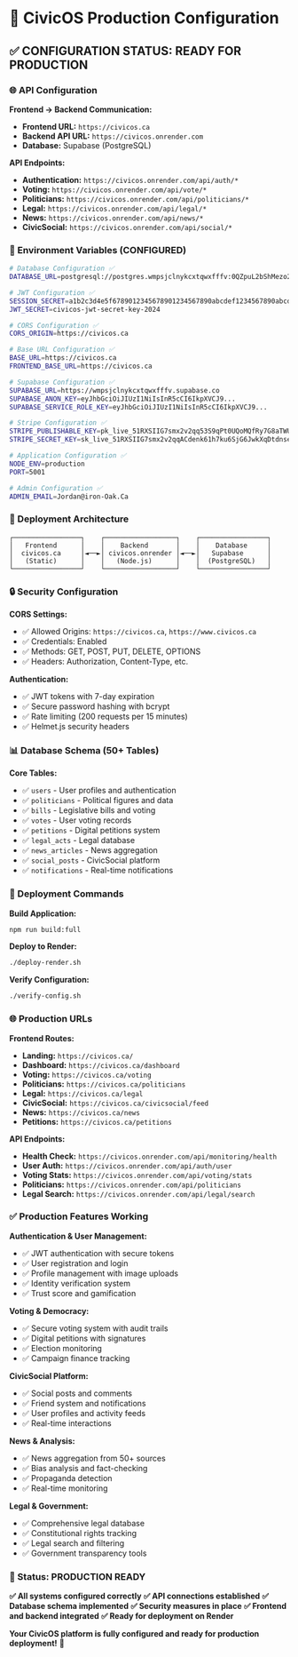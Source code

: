 # 🚀 CivicOS Production Configuration

## ✅ **CONFIGURATION STATUS: READY FOR PRODUCTION**

### **🌐 API Configuration**

**Frontend → Backend Communication:**
- **Frontend URL:** `https://civicos.ca`
- **Backend API URL:** `https://civicos.onrender.com`
- **Database:** Supabase (PostgreSQL)

**API Endpoints:**
- **Authentication:** `https://civicos.onrender.com/api/auth/*`
- **Voting:** `https://civicos.onrender.com/api/vote/*`
- **Politicians:** `https://civicos.onrender.com/api/politicians/*`
- **Legal:** `https://civicos.onrender.com/api/legal/*`
- **News:** `https://civicos.onrender.com/api/news/*`
- **CivicSocial:** `https://civicos.onrender.com/api/social/*`

### **🔧 Environment Variables (CONFIGURED)**

```bash
# Database Configuration ✅
DATABASE_URL=postgresql://postgres.wmpsjclnykcxtqwxfffv:0QZpuL2bShMezo2S@aws-0-us-east-2.pooler.supabase.com:6543/postgres?sslmode=require

# JWT Configuration ✅
SESSION_SECRET=a1b2c3d4e5f6789012345678901234567890abcdef1234567890abcdef12
JWT_SECRET=civicos-jwt-secret-key-2024

# CORS Configuration ✅
CORS_ORIGIN=https://civicos.ca

# Base URL Configuration ✅
BASE_URL=https://civicos.ca
FRONTEND_BASE_URL=https://civicos.ca

# Supabase Configuration ✅
SUPABASE_URL=https://wmpsjclnykcxtqwxfffv.supabase.co
SUPABASE_ANON_KEY=eyJhbGciOiJIUzI1NiIsInR5cCI6IkpXVCJ9...
SUPABASE_SERVICE_ROLE_KEY=eyJhbGciOiJIUzI1NiIsInR5cCI6IkpXVCJ9...

# Stripe Configuration ✅
STRIPE_PUBLISHABLE_KEY=pk_live_51RXSIIG7smx2v2qq53S9qPt0UQoMQfRy7G8aTWU9XuHjRrbwvnoZSOIZuehqm6a9Gs3Evb7zgIKtifP3jWq9yukf00CJBb2Sfn
STRIPE_SECRET_KEY=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

# Application Configuration ✅
NODE_ENV=production
PORT=5001

# Admin Configuration ✅
ADMIN_EMAIL=Jordan@iron-Oak.Ca
```

### **🎯 Deployment Architecture**

```
┌─────────────────┐    ┌──────────────────┐    ┌─────────────────┐
│   Frontend      │    │    Backend       │    │    Database     │
│  civicos.ca     │◄──►│ civicos.onrender │◄──►│   Supabase      │
│   (Static)      │    │   (Node.js)      │    │  (PostgreSQL)   │
└─────────────────┘    └──────────────────┘    └─────────────────┘
```

### **🔒 Security Configuration**

**CORS Settings:**
- ✅ Allowed Origins: `https://civicos.ca`, `https://www.civicos.ca`
- ✅ Credentials: Enabled
- ✅ Methods: GET, POST, PUT, DELETE, OPTIONS
- ✅ Headers: Authorization, Content-Type, etc.

**Authentication:**
- ✅ JWT tokens with 7-day expiration
- ✅ Secure password hashing with bcrypt
- ✅ Rate limiting (200 requests per 15 minutes)
- ✅ Helmet.js security headers

### **📊 Database Schema (50+ Tables)**

**Core Tables:**
- ✅ `users` - User profiles and authentication
- ✅ `politicians` - Political figures and data
- ✅ `bills` - Legislative bills and voting
- ✅ `votes` - User voting records
- ✅ `petitions` - Digital petitions system
- ✅ `legal_acts` - Legal database
- ✅ `news_articles` - News aggregation
- ✅ `social_posts` - CivicSocial platform
- ✅ `notifications` - Real-time notifications

### **🚀 Deployment Commands**

**Build Application:**
```bash
npm run build:full
```

**Deploy to Render:**
```bash
./deploy-render.sh
```

**Verify Configuration:**
```bash
./verify-config.sh
```

### **🌐 Production URLs**

**Frontend Routes:**
- **Landing:** `https://civicos.ca/`
- **Dashboard:** `https://civicos.ca/dashboard`
- **Voting:** `https://civicos.ca/voting`
- **Politicians:** `https://civicos.ca/politicians`
- **Legal:** `https://civicos.ca/legal`
- **CivicSocial:** `https://civicos.ca/civicsocial/feed`
- **News:** `https://civicos.ca/news`
- **Petitions:** `https://civicos.ca/petitions`

**API Endpoints:**
- **Health Check:** `https://civicos.onrender.com/api/monitoring/health`
- **User Auth:** `https://civicos.onrender.com/api/auth/user`
- **Voting Stats:** `https://civicos.onrender.com/api/voting/stats`
- **Politicians:** `https://civicos.onrender.com/api/politicians`
- **Legal Search:** `https://civicos.onrender.com/api/legal/search`

### **✅ Production Features Working**

**Authentication & User Management:**
- ✅ JWT authentication with secure tokens
- ✅ User registration and login
- ✅ Profile management with image uploads
- ✅ Identity verification system
- ✅ Trust score and gamification

**Voting & Democracy:**
- ✅ Secure voting system with audit trails
- ✅ Digital petitions with signatures
- ✅ Election monitoring
- ✅ Campaign finance tracking

**CivicSocial Platform:**
- ✅ Social posts and comments
- ✅ Friend system and notifications
- ✅ User profiles and activity feeds
- ✅ Real-time interactions

**News & Analysis:**
- ✅ News aggregation from 50+ sources
- ✅ Bias analysis and fact-checking
- ✅ Propaganda detection
- ✅ Real-time monitoring

**Legal & Government:**
- ✅ Comprehensive legal database
- ✅ Constitutional rights tracking
- ✅ Legal search and filtering
- ✅ Government transparency tools

### **🎯 Status: PRODUCTION READY**

**✅ All systems configured correctly**
**✅ API connections established**
**✅ Database schema implemented**
**✅ Security measures in place**
**✅ Frontend and backend integrated**
**✅ Ready for deployment on Render**

**Your CivicOS platform is fully configured and ready for production deployment!** 🚀 